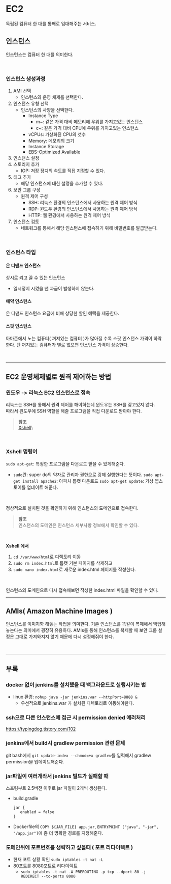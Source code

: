 # EC2
독립된 컴퓨터 한 대를 통째로 임대해주는 서비스.

## 인스턴스
인스턴스는 컴퓨터 한 대를 의미한다. <br>

<br>

### 인스턴스 생성과정
1. AMI 선택
   - 인스턴스의 운영 체제를 선택한다.
2. 인스턴스 유형 선택
   - 인스턴스의 사양을 선택한다.
     - Instance Type
       - m~: 같은 가격 대비 메모리에 우위를 가지고있는 인스턴스
       - c~: 같은 가격 대비 CPU에 우위를 가지고있는 인스턴스
     - vCPUs: 가상화된 CPU의 갯수
     - Memory: 메모리의 크기
     - Instance Storage
     - EBS-Optimized Available
3. 인스턴스 설정
4. 스토리지 추가
   - IOP: 저장 장치의 속도를 직접 지정할 수 있다.
5. 태그 추가
   - 해당 인스턴스에 대한 설명을 추가할 수 있다.
6. 보안 그룹 구성
   - 원격 제어 구성
     - SSH: 리눅스 환경의 인스턴스에서 사용하는 원격 제어 방식
     - RDP: 윈도우 환경의 인스턴스에서 사용하는 원격 제어 방식
     - HTTP: 웹 환경에서 사용하는 원격 제어 방식
7. 인스턴스 검토
   - 네트워크를 통해서 해당 인스턴스에 접속하기 위해 비밀번호를 발급받는다.

<br>

### 인스턴스 타입
#### 온 디맨드 인스턴스
상시로 켜고 끌 수 있는 인스턴스
- 일시정지 시켰을 땐 과금이 발생하지 않는다.

#### 예약 인스턴스
온 디맨드 인스턴스 요금에 비해 상당한 할인 혜택을 제공한다.

#### 스팟 인스턴스
아마존에서 노는 컴퓨터( 꺼져있는 컴퓨터 )가 많아질 수록 스팟 인스턴스 가격이 하락한다. 단 꺼져있는 컴퓨터가 별로 없으면 인스턴스 가격이 상승한다.

<br>

***
## EC2 운영체제별로 원격 제어하는 방법
### 윈도우 -> 리눅스 EC2 인스턴스로 접속
리눅스는 SSH를 통해서 원격 제어를 해야하는데 윈도우는 SSH를 갖고있지 않다. <br> 따라서 윈도우에 SSH 역할을 해줄 프로그램을 직접 다운로드 받아야 한다.

> **참조**<br>
> [Xshell](https://www.netsarang.com/ko/free-for-home-school/)\

<br>

### Xshell 명령어
`sudo apt-get`: 특정한 프로그램을 다운로드 받을 수 있게해준다.
  - `sudo`란: super do의 약자로 관리자 권한으로 강제 실행한다는 뜻이다.
`sudo apt-get install apache2`: 아파치 톰캣 다운로드
`sudo apt-get update`: 가상 앱스토어를 업데이트 해준다.

<br>

정상적으로 설치된 것을 확인하기 위해 인스턴스의 도메인으로 접속한다.<br>

> **참조**<br>
> 인스턴스의 도메인은 인스턴스 세부사항 정보에서 확인할 수 있다.

<br>

**Xshell 에서**
1. `cd /var/www/html`로 디렉토리 이동
2. `sudo rm index.html`로 톰캣 기본 페이지를 삭제하고
3. `sudo nano index.html`로 새로운 index.html 페이지를 작성한다.

<br>

인스턴스의 도메인으로 다시 접속해보면 작성한 index.html 파일을 확인할 수 있다.

***
## AMIs( Amazon Machine Images )
인스턴스를 이미지화 해놓는 작업을 의미한다. 기존 인스턴스를 똑같이 복제해서 백업해 놓는다는 의미에서 굉장히 유용하다. AMIs를 통해 인스턴스를 복제할 때 보안 그룹 설정은 그대로 가져와지지 않기 때문에 다시 설정해줘야 한다.

<br>

***
## 부록
### docker 없이 jenkins를 설치했을 때 백그라운드로 실행시키는 법
- linux 환경: `nohup java -jar jenkins.war --httpPort=8888 & `
  - 우선적으로 jenkins.war 가 설치된 디렉토리로 이동해야한다.

### ssh으로 다른 인스턴스에 접근 시 permission denied 에러처리
https://typingdog.tistory.com/102

### jenkins에서 build시 gradlew permission 관련 문제
git bash에서 `git update-index --chmod=+x gradlew`를 입력해서 gradlew permission을 업데이트해준다.

### jar파일이 여러개라서 jenkins 빌드가 실패할 때
스프링부트 2.5버전 이후로 jar 파일이 2개씩 생성된다.
- build.gradle
   ```
   jar {
      enabled = false
   }
   ```
- Dockerfile의 `COPY ${JAR_FILE} app.jar`, `ENTRYPOINT ["java", "-jar", "/app.jar"]`에 좀 더 명확한 경로를 지정해준다.


### 도메인뒤에 포트번호를 생략하고 싶을때 ( 포트 리다이렉트 )
- 현재 포트 상황 확인 `sudo iptables -t nat -L`
- 80포트를 8080포트로 리다이렉트
  - `sudo iptables -t nat -A PREROUTING -p tcp --dport 80 -j REDIRECT --to-ports 8080`